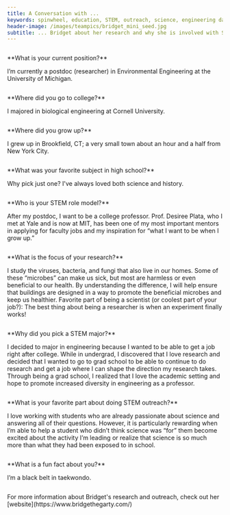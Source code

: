```yaml
---   
title: A Conversation with ...
keywords: spinwheel, education, STEM, outreach, science, engineering day, engineering, biological engineering, environmental engineering
header-image: /images/teampics/bridget_mini_seed.jpg
subtitle: ... Bridget about her research and why she is involved with STEM outreach.
---
```






<div class="row">
<div class="column long-text">
<p>
**What is your current position?**

I’m currently a postdoc (researcher) in Environmental Engineering at the University of Michigan.
</p>
</div>
</div>

<div class="row">
<div class="column long-text">
<p>
**Where did you go to college?**

I majored in biological engineering at Cornell University.
</p>
</div>
</div>

<div class="row">
<div class="column long-text">
<p>
**Where did you grow up?**

I grew up in Brookfield, CT; a very small town about an hour and a half from New York City.
</p>
</div>
</div>

<div class="row">
<div class="column long-text">
<p>
**What was your favorite subject in high school?**

Why pick just one? I've always loved both science and history.
</p>
</div>
</div>

<div class="row">
<div class="column long-text">
<p>
**Who is your STEM role model?**

After my postdoc, I want to be a college professor. Prof. Desiree Plata, who I met at Yale and is now at MIT, has been one of my most important mentors in applying for faculty jobs and my inspiration for “what I want to be when I grow up.”
</p>
</div>
</div>

<div class="row">
<div class="column long-text">
<p>
**What is the focus of your research?**

I study the viruses, bacteria, and fungi that also live in our homes. Some of these “microbes” can make us sick, but most are harmless or even beneficial to our health. By understanding the difference, I will help ensure that buildings are designed in a way to promote the beneficial microbes and keep us healthier.
Favorite part of being a scientist (or coolest part of your job?): The best thing about being a researcher is when an experiment finally works!
</p>
</div>
</div>

<div class="row">
<div class="column long-text">
<p>
**Why did you pick a STEM major?**

I decided to major in engineering because I wanted to be able to get a job right after college. While in undergrad, I discovered that I love research and decided that I wanted to go to grad school to be able to continue to do research and get a job where I can shape the direction my research takes. Through being a grad school, I realized that I love the academic setting and hope to promote increased diversity in engineering as a professor.
</p>
</div>
</div>

<div class="row">
<div class="column long-text">
<p>
**What is your favorite part about doing STEM outreach?**

I love working with students who are already passionate about science and answering all of their questions. However, it is particularly rewarding when I’m able to help a student who didn’t think science was “for” them become excited about the activity I’m leading or realize that science is so much more than what they had been exposed to in school. 
</p>
</div>
</div>

<div class="row">
<div class="column long-text">
<p>
**What is a fun fact about you?**

I’m a black belt in taekwondo.
</p>
</div>
</div>


<div class="row">
<div class="column long-text">
<p>
For more information about Bridget's research and outreach, check out her [website](https://www.bridgethegarty.com/)
</p>
</div>
</div>

